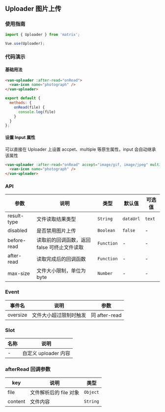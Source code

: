 ## Uploader 图片上传

### 使用指南
``` javascript
import { Uploader } from 'matrix';

Vue.use(Uploader);
```

### 代码演示

#### 基础用法

```html
<van-uploader :after-read="onRead">
  <van-icon name="photograph" />
</van-uploader>
```

```javascript
export default {
  methods: {
    onRead(file) {
      console.log(file)
    }
  }
};
```

#### 设置 Input 属性
可以直接在 Uploader 上设置 accpet、multiple 等原生属性，input 会自动继承该属性

```html
<van-uploader :after-read="onRead" accept="image/gif, image/jpeg" multiple>
  <van-icon name="photograph" />
</van-uploader>
```

### API

| 参数 | 说明 | 类型 | 默认值 | 可选值 |
|-----------|-----------|-----------|-------------|-------------|
| result-type | 文件读取结果类型 | `String` | `dataUrl` | `text` |
| disabled | 是否禁用图片上传 | `Boolean` | `false` | - |
| before-read | 读取前的回调函数，返回 false 可终止文件读取 | `Function` | - | - |
| after-read | 读取完成后的回调函数 | `Function` | - | - |
| max-size | 文件大小限制，单位为 byte | `Number` | - | - |

### Event

| 事件名 | 说明 | 参数 |
|-----------|-----------|-----------|
| oversize | 文件大小超过限制时触发 | 同 after-read |

### Slot

| 名称 | 说明 |
|-----------|-----------|
| - | 自定义 uploader 内容 |

### afterRead 回调参数
| key | 说明 | 类型 |
|-----------|-----------|-----------|
| file | 文件解析后的 file 对象 | `Object` |
| content | 文件内容 | `String` |